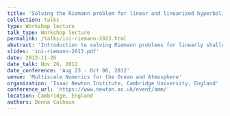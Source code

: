 ```yaml
---
title: 'Solving the Riemann problem for linear and linearized hyperbolic systems'
collection: talks
type: Workshop lecture
talk_type: Workshop lecture
permalink: /talks/ini-riemann-2013.html
abstract: 'Introduction to solving Riemann problems for linearly shallow water wave equations.'
slides: 'ini-riemann-2013.pdf'
date: 2012-11-26
date_talk: Nov 26, 2012
date_conference: 'Aug 23 - Oct 06, 2012'
venue: 'Multiscale Numerics for the Ocean and Atmosphere'
organization: 'Isaac Newton Institute, Cambridge University, England'
conference_url: 'https://www.newton.ac.uk/event/amm/'
location: Cambridge, England
authors: Donna Calhoun
---
```

